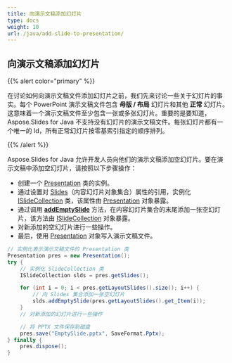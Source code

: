 ```yaml
---
title: 向演示文稿添加幻灯片
type: docs
weight: 10
url: /java/add-slide-to-presentation/
---
```


## **向演示文稿添加幻灯片**
{{% alert color="primary" %}} 

在讨论如何向演示文稿文件添加幻灯片之前，我们先来讨论一些关于幻灯片的事实。每个 PowerPoint 演示文稿文件包含 **母版 / 布局** 幻灯片和其他 **正常** 幻灯片。这意味着一个演示文稿文件至少包含一张或多张幻灯片。重要的是要知道，Aspose.Slides for Java 不支持没有幻灯片的演示文稿文件。每张幻灯片都有一个唯一的 Id，所有正常幻灯片按零基索引指定的顺序排列。

{{% /alert %}} 

Aspose.Slides for Java 允许开发人员向他们的演示文稿添加空幻灯片。要在演示文稿中添加空幻灯片，请按照以下步骤操作：

- 创建一个 [Presentation](https://reference.aspose.com/slides/java/com.aspose.slides/presentation) 类的实例。
- 通过设置对 [Slides](https://reference.aspose.com/slides/java/com.aspose.slides/Presentation#getSlides--)（内容幻灯片对象集合）属性的引用，实例化 [ISlideCollection](https://reference.aspose.com/slides/java/com.aspose.slides/ISlideCollection) 类，该属性由 [Presentation](https://reference.aspose.com/slides/java/com.aspose.slides/presentation) 对象暴露。
- 通过调用 [**addEmptySlide**](https://reference.aspose.com/slides/java/com.aspose.slides/ISlideCollection#addEmptySlide-com.aspose.slides.ILayoutSlide-) 方法，在内容幻灯片集合的末尾添加一张空幻灯片，该方法由 [ISlideCollection](https://reference.aspose.com/slides/java/com.aspose.slides/ISlideCollection) 对象暴露。
- 对新添加的空幻灯片进行一些操作。
- 最后，使用 [Presentation](https://reference.aspose.com/slides/java/com.aspose.slides/presentation) 对象写入演示文稿文件。

```java
// 实例化表示演示文稿文件的 Presentation 类
Presentation pres = new Presentation();
try {
    // 实例化 SlideCollection 类
    ISlideCollection slds = pres.getSlides();

    for (int i = 0; i < pres.getLayoutSlides().size(); i++) {
        // 向 Slides 集合添加一张空幻灯片
        slds.addEmptySlide(pres.getLayoutSlides().get_Item(i));
    }
    // 对新添加的幻灯片进行一些操作

    // 将 PPTX 文件保存到磁盘
    pres.save("EmptySlide.pptx", SaveFormat.Pptx);
} finally {
    pres.dispose();
}
```